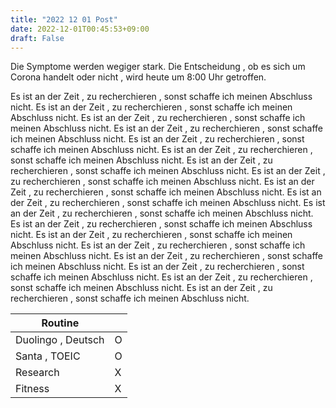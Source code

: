 ```yaml
---
title: "2022 12 01 Post"
date: 2022-12-01T00:45:53+09:00
draft: False
---
```

Die Symptome werden wegiger stark.
Die Entscheidung , ob es sich um Corona handelt oder nicht , wird heute um 8:00 Uhr getroffen.

Es ist an der Zeit , zu recherchieren , sonst schaffe ich meinen Abschluss nicht.
Es ist an der Zeit , zu recherchieren , sonst schaffe ich meinen Abschluss nicht.
Es ist an der Zeit , zu recherchieren , sonst schaffe ich meinen Abschluss nicht.
Es ist an der Zeit , zu recherchieren , sonst schaffe ich meinen Abschluss nicht.
Es ist an der Zeit , zu recherchieren , sonst schaffe ich meinen Abschluss nicht.
Es ist an der Zeit , zu recherchieren , sonst schaffe ich meinen Abschluss nicht.
Es ist an der Zeit , zu recherchieren , sonst schaffe ich meinen Abschluss nicht.
Es ist an der Zeit , zu recherchieren , sonst schaffe ich meinen Abschluss nicht.
Es ist an der Zeit , zu recherchieren , sonst schaffe ich meinen Abschluss nicht.
Es ist an der Zeit , zu recherchieren , sonst schaffe ich meinen Abschluss nicht.
Es ist an der Zeit , zu recherchieren , sonst schaffe ich meinen Abschluss nicht.
Es ist an der Zeit , zu recherchieren , sonst schaffe ich meinen Abschluss nicht.
Es ist an der Zeit , zu recherchieren , sonst schaffe ich meinen Abschluss nicht.
Es ist an der Zeit , zu recherchieren , sonst schaffe ich meinen Abschluss nicht.
Es ist an der Zeit , zu recherchieren , sonst schaffe ich meinen Abschluss nicht.
Es ist an der Zeit , zu recherchieren , sonst schaffe ich meinen Abschluss nicht.
Es ist an der Zeit , zu recherchieren , sonst schaffe ich meinen Abschluss nicht.
Es ist an der Zeit , zu recherchieren , sonst schaffe ich meinen Abschluss nicht.

| Routine | |
| ---- | ---- |
|  Duolingo , Deutsch  | O |
|  Santa , TOEIC | O |
| Research  | X |
| Fitness  | X |
